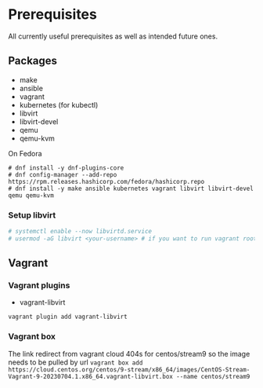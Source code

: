 # Prerequisites

All currently useful prerequisites as well as intended future ones.

## Packages

- make
- ansible
- vagrant
- kubernetes (for kubectl)
- libvirt
- libvirt-devel
- qemu
- qemu-kvm

On Fedora 
```
# dnf install -y dnf-plugins-core
# dnf config-manager --add-repo https://rpm.releases.hashicorp.com/fedora/hashicorp.repo
# dnf install -y make ansible kubernetes vagrant libvirt libvirt-devel qemu qemu-kvm
```

### Setup libvirt

```bash
# systemctl enable --now libvirtd.service
# usermod -aG libvirt <your-username> # if you want to run vagrant rootless
```

## Vagrant
### Vagrant plugins

- vagrant-libvirt

```
vagrant plugin add vagrant-libvirt
```

### Vagrant box

The link redirect from vagrant cloud 404s for centos/stream9 so the image needs to be pulled by url
`vagrant box add https://cloud.centos.org/centos/9-stream/x86_64/images/CentOS-Stream-Vagrant-9-20230704.1.x86_64.vagrant-libvirt.box --name centos/stream9`
